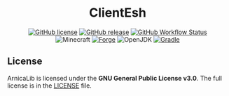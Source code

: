 <h1 align="center">ClientEsh</h1>

<div align="center">

[![GitHub license](https://img.shields.io/github/license/auioc/clientesh-mcmod?style=flat-square)](/LICENSE)
[![GitHub release](https://img.shields.io/github/v/release/auioc/clientesh-mcmod?style=flat-square)](https://github.com/auioc/clientesh-mcmod/releases/latest)
[![GitHub Workflow Status](https://img.shields.io/github/actions/workflow/status/auioc/clientesh-mcmod/dev-build.yml?branch=1.18-forge&label=dev%20build&style=flat-square)](https://github.com/auioc/clientesh-mcmod/actions/workflows/dev-build.yml)
<br/>
![Minecraft](https://img.shields.io/static/v1?label=Minecraft&message=1.18.2&color=00aa00&style=flat-square)
[![Forge](https://img.shields.io/static/v1?label=Forge&message=40.2.0&color=e04e14&logo=Conda-Forge&style=flat-square)](http://files.minecraftforge.net/net/minecraftforge/forge/index_1.18.2.html)
![OpenJDK](https://img.shields.io/static/v1?label=OpenJDK&message=17&color=brightgreen&logo=java&style=flat-square)
[![Gradle](https://img.shields.io/static/v1?label=Gradle&message=7.3&color=brightgreen&logo=gradle&style=flat-square)](https://docs.gradle.org/7.3/release-notes.html)

</div>

## License

ArnicaLib is licensed under the **GNU General Public License v3.0**.
The full license is in the [LICENSE](/LICENSE) file.
